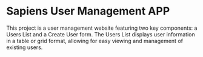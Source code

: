 # Sapiens User Management APP
This project is a user management website featuring two key components: a Users List and a Create User form. The Users List displays user information in a table or grid format, allowing for easy viewing and management of existing users. 
